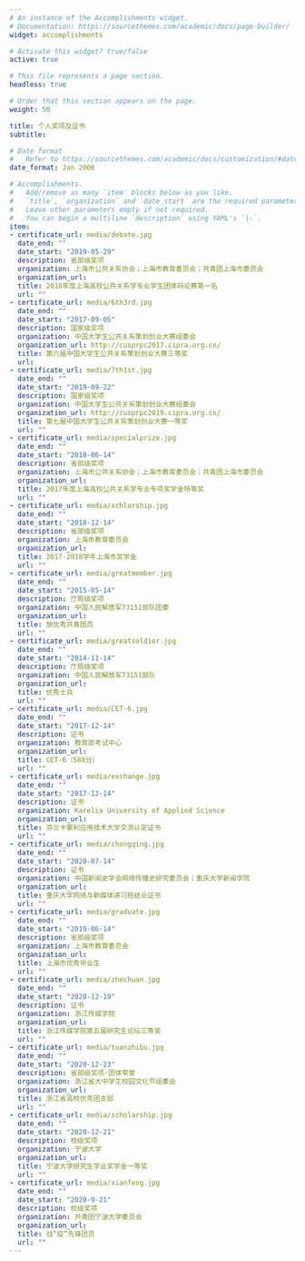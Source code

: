 ```yaml
---
# An instance of the Accomplishments widget.
# Documentation: https://sourcethemes.com/academic/docs/page-builder/
widget: accomplishments

# Activate this widget? true/false
active: true

# This file represents a page section.
headless: true

# Order that this section appears on the page.
weight: 50

title: 个人奖项及证书
subtitle:

# Date format
#   Refer to https://sourcethemes.com/academic/docs/customization/#date-format
date_format: Jan 2006

# Accomplishments.
#   Add/remove as many `item` blocks below as you like.
#   `title`, `organization` and `date_start` are the required parameters.
#   Leave other parameters empty if not required.
#   You can begin a multiline `description` using YAML's `|-`.
item:
- certificate_url: media/debate.jpg
  date_end: ""
  date_start: "2019-05-29"
  description: 省部级奖项
  organization: 上海市公共关系协会；上海市教育委员会；共青团上海市委员会
  organization_url: 
  title: 2018年度上海高校公共关系学专业学生团体辩论赛第一名
  url: ""
- certificate_url: media/6th3rd.jpg
  date_end: ""
  date_start: "2017-09-05"
  description: 国家级奖项
  organization: 中国大学生公共关系策划创业大赛组委会
  organization_url: http://cusprpc2017.cipra.org.cn/
  title: 第六届中国大学生公共关系策划创业大赛三等奖
  url: 
- certificate_url: media/7th1st.jpg
  date_end: ""
  date_start: "2019-09-22"
  description: 国家级奖项
  organization: 中国大学生公共关系策划创业大赛组委会
  organization_url: http://cusprpc2019.cipra.org.cn/
  title: 第七届中国大学生公共关系策划创业大赛一等奖
  url: ""
- certificate_url: media/specialprize.jpg
  date_end: ""
  date_start: "2018-06-14"
  description: 省部级奖项
  organization: 上海市公共关系协会；上海市教育委员会；共青团上海市委员会
  organization_url: 
  title: 2017年度上海高校公共关系学专业专项奖学金特等奖
  url: ""
- certificate_url: media/schlorship.jpg
  date_end: ""
  date_start: "2018-12-14"
  description: 省部级奖项
  organization: 上海市教育委员会
  organization_url: 
  title: 2017-2018学年上海市奖学金
  url: ""
- certificate_url: media/greatmember.jpg
  date_end: ""
  date_start: "2015-05-14"
  description: 厅局级奖项
  organization: 中国人民解放军73151部队团委
  organization_url: 
  title: 旅优秀共青团员
  url: ""
- certificate_url: media/greatsoldier.jpg
  date_end: ""
  date_start: "2014-11-14"
  description: 厅局级奖项
  organization: 中国人民解放军73151部队
  organization_url: 
  title: 优秀士兵
  url: ""
- certificate_url: media/CET-6.jpg
  date_end: ""
  date_start: "2017-12-14"
  description: 证书
  organization: 教育部考试中心
  organization_url: 
  title: CET-6（588分）
  url: ""
- certificate_url: media/exchange.jpg
  date_end: ""
  date_start: "2017-12-14"
  description: 证书
  organization: Karelia University of Applied Science
  organization_url: 
  title: 芬兰卡累利应用技术大学交流认定证书
  url: ""
- certificate_url: media/chongqing.jpg
  date_end: ""
  date_start: "2020-07-14"
  description: 证书
  organization: 中国新闻史学会网络传播史研究委员会；重庆大学新闻学院
  organization_url: 
  title: 重庆大学网络与新媒体讲习班结业证书
  url: ""
- certificate_url: media/graduate.jpg
  date_end: ""
  date_start: "2019-06-14"
  description: 省部级奖项
  organization: 上海市教育委员会
  organization_url: 
  title: 上海市优秀毕业生
  url: ""
- certificate_url: media/zhechuan.jpg
  date_end: ""
  date_start: "2020-12-19"
  description: 证书
  organization: 浙江传媒学院
  organization_url: 
  title: 浙江传媒学院第五届研究生论坛三等奖
  url: ""
- certificate_url: media/tuanzhibu.jpg
  date_end: ""
  date_start: "2020-12-23"
  description: 省部级奖项-团体荣誉
  organization: 浙江省大中学生校园文化节组委会
  organization_url: 
  title: 浙江省高校优秀团支部
  url: ""
- certificate_url: media/scholarship.jpg
  date_end: ""
  date_start: "2020-12-21"
  description: 校级奖项
  organization: 宁波大学
  organization_url: 
  title: 宁波大学研究生学业奖学金一等奖
  url: ""
- certificate_url: media/xianfeng.jpg
  date_end: ""
  date_start: "2020-9-21"
  description: 校级奖项
  organization: 共青团宁波大学委员会
  organization_url: 
  title: 战“疫”先锋团员
  url: ""
---
```

